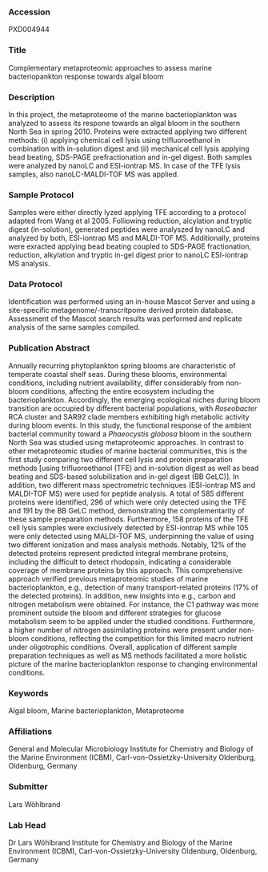 ### Accession
PXD004944

### Title
Complementary metaproteomic approaches to assess marine bacteriopankton response towards algal bloom

### Description
In this project, the metaproteome of the marine bacterioplankton was analyzed to assess its respone towards an algal bloom in the southern North Sea in spring 2010. Proteins were extracted applying two different methods: (i) applying chemical cell lysis using trifluoroethanol in combination with in-solution digest and (ii) mechanical cell lysis applying bead beating, SDS-PAGE prefractionation and in-gel digest. Both samples were analyzed by nanoLC and ESI-iontrap MS. In case of the TFE lysis samples, also nanoLC-MALDI-TOF MS was applied.

### Sample Protocol
Samples were either directly lyzed applying TFE according to a protocol adapted from Wang et al 2005. Folliowing reduction, alcylation and tryptic digest (in-solution), generated peptides were analyszed by nanoLC and analyzed by both, ESI-iontrap MS and MALDI-TOF MS. Additionally, proteins were exracted applying bead beating coupled to SDS-PAGE fractionation, reduction, alkylation and tryptic in-gel digest prior to nanoLC ESI-iontrap MS analysis.

### Data Protocol
Identification was performed using an in-house Mascot Server and using a site-specific metagenome/-transcritpome derived protein database. Assessment of the Mascot search results was performed and replicate analysis of the same samples compiled.

### Publication Abstract
Annually recurring phytoplankton spring blooms are characteristic of temperate coastal shelf seas. During these blooms, environmental conditions, including nutrient availability, differ considerably from non-bloom conditions, affecting the entire ecosystem including the bacterioplankton. Accordingly, the emerging ecological niches during bloom transition are occupied by different bacterial populations, with <i>Roseobacter</i> RCA cluster and SAR92 clade members exhibiting high metabolic activity during bloom events. In this study, the functional response of the ambient bacterial community toward a <i>Phaeocystis globosa</i> bloom in the southern North Sea was studied using metaproteomic approaches. In contrast to other metaproteomic studies of marine bacterial communities, this is the first study comparing two different cell lysis and protein preparation methods [using trifluoroethanol (TFE) and in-solution digest as well as bead beating and SDS-based solubilization and in-gel digest (BB GeLC)]. In addition, two different mass spectrometric techniques (ESI-iontrap MS and MALDI-TOF MS) were used for peptide analysis. A total of 585 different proteins were identified, 296 of which were only detected using the TFE and 191 by the BB GeLC method, demonstrating the complementarity of these sample preparation methods. Furthermore, 158 proteins of the TFE cell lysis samples were exclusively detected by ESI-iontrap MS while 105 were only detected using MALDI-TOF MS, underpinning the value of using two different ionization and mass analysis methods. Notably, 12% of the detected proteins represent predicted integral membrane proteins, including the difficult to detect rhodopsin, indicating a considerable coverage of membrane proteins by this approach. This comprehensive approach verified previous metaproteomic studies of marine bacterioplankton, e.g., detection of many transport-related proteins (17% of the detected proteins). In addition, new insights into e.g., carbon and nitrogen metabolism were obtained. For instance, the C1 pathway was more prominent outside the bloom and different strategies for glucose metabolism seem to be applied under the studied conditions. Furthermore, a higher number of nitrogen assimilating proteins were present under non-bloom conditions, reflecting the competition for this limited macro nutrient under oligotrophic conditions. Overall, application of different sample preparation techniques as well as MS methods facilitated a more holistic picture of the marine bacterioplankton response to changing environmental conditions.

### Keywords
Algal bloom, Marine bacterioplankton, Metaproteome

### Affiliations
General and Molecular Microbiology
Institute for Chemistry and Biology of the Marine Environment (ICBM), Carl-von-Ossietzky-University Oldenburg, Oldenburg, Germany

### Submitter
Lars Wöhlbrand

### Lab Head
Dr Lars Wöhlbrand
Institute for Chemistry and Biology of the Marine Environment (ICBM), Carl-von-Ossietzky-University Oldenburg, Oldenburg, Germany


